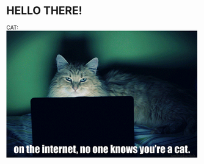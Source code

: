 
# HELLO THERE!
CAT:
![](https://github.com/Oana-Florentina/Oana-Florentina/blob/main/cats-internet.gif)
